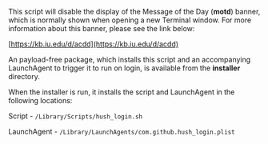 This script will disable the display of the Message of the Day (**motd**) banner, which is  normally shown when opening a new Terminal window. For more information about this banner, please see the link below:

[https://kb.iu.edu/d/acdd](https://kb.iu.edu/d/acdd)

An payload-free package, which installs this script and an accompanying LaunchAgent to trigger it to run on login, is available from the **installer** directory.

When the installer is run, it installs the script and LaunchAgent in the following locations:

Script - `/Library/Scripts/hush_login.sh`

LaunchAgent - `/Library/LaunchAgents/com.github.hush_login.plist`